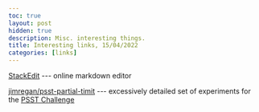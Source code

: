 ```yaml
---
toc: true
layout: post
hidden: true
description: Misc. interesting things.
title: Interesting links, 15/04/2022
categories: [links]
---
```


[StackEdit](https://stackedit.io/app) --- online markdown editor

[jimregan/psst-partial-timit](https://huggingface.co/jimregan/psst-partial-timit) --- excessively detailed set of experiments for the [PSST Challenge](https://psst.study/)


